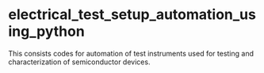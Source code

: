 # electrical_test_setup_automation_using_python
This consists codes for automation of test instruments used for testing and characterization of semiconductor devices.
